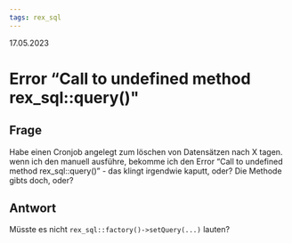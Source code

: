 ```yaml
---
tags: rex_sql
---
```


17.05.2023

# Error “Call to undefined method rex_sql::query()"


## Frage

Habe einen Cronjob angelegt zum löschen von Datensätzen nach X tagen. wenn ich den manuell ausführe, bekomme ich den Error “Call to undefined method rex_sql::query()” - das klingt irgendwie kaputt, oder? Die Methode gibts doch, oder?

## Antwort

Müsste es nicht `rex_sql::factory()->setQuery(...)` lauten?
